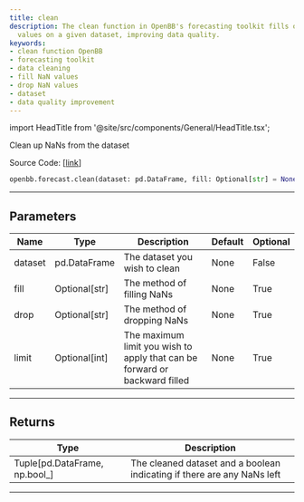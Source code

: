 ```yaml
---
title: clean
description: The clean function in OpenBB's forecasting toolkit fills or drops NaN
  values on a given dataset, improving data quality.
keywords:
- clean function OpenBB
- forecasting toolkit
- data cleaning
- fill NaN values
- drop NaN values
- dataset
- data quality improvement
---
```


import HeadTitle from '@site/src/components/General/HeadTitle.tsx';

<HeadTitle title="forecast.clean - Reference | OpenBB SDK Docs" />

Clean up NaNs from the dataset

Source Code: [[link](https://github.com/OpenBB-finance/OpenBBTerminal/tree/main/openbb_terminal/forecast/forecast_model.py#L100)]

```python wordwrap
openbb.forecast.clean(dataset: pd.DataFrame, fill: Optional[str] = None, drop: Optional[str] = None, limit: Optional[int] = None)
```

---

## Parameters

| Name | Type | Description | Default | Optional |
| ---- | ---- | ----------- | ------- | -------- |
| dataset | pd.DataFrame | The dataset you wish to clean | None | False |
| fill | Optional[str] | The method of filling NaNs | None | True |
| drop | Optional[str] | The method of dropping NaNs | None | True |
| limit | Optional[int] | The maximum limit you wish to apply that can be forward or backward filled | None | True |


---

## Returns

| Type | Description |
| ---- | ----------- |
| Tuple[pd.DataFrame, np.bool_] | The cleaned dataset and a boolean indicating if there are any NaNs left |
---

